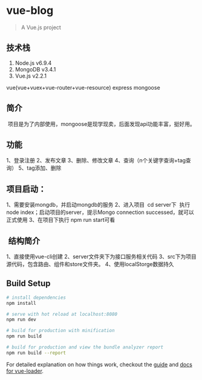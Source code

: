 # vue-blog

> A Vue.js project

## 技术栈
1. Node.js v6.9.4
2. MongoDB v3.4.1
3. Vue.js v2.2.1

  vue(vue+vuex+vue-router+vue-resource)
  express
  mongoose

## 简介
  项目是为了内部使用，mongoose是现学现卖，后面发现api功能丰富，挺好用。

## 功能
1、登录注册
2、发布文章
3、删除、修改文章
4、查询（n个关键字查询+tag查询）
5、tag添加、删除
  
## 项目启动：
1、需要安装mongdb，并启动mongdb的服务
2、进入项目  cd server下  执行node index；启动项目的server，提示Mongo connection successed，就可以正式使用
3、在项目下执行 npm run start可看
  
##  结构简介
1、直接使用vue-cli创建
2、server文件夹下为接口服务相关代码
3、src下为项目源代码，包含路由、组件和store文件夹。
4、使用localStorge数据持久

## Build Setup

``` bash
# install dependencies
npm install

# serve with hot reload at localhost:8080
npm run dev

# build for production with minification
npm run build

# build for production and view the bundle analyzer report
npm run build --report
```

For detailed explanation on how things work, checkout the [guide](http://vuejs-templates.github.io/webpack/) and [docs for vue-loader](http://vuejs.github.io/vue-loader).
